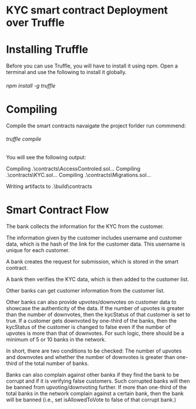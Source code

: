 # KYC smart contract Deployment over Truffle

# Installing Truffle
Before you can use Truffle, you will have to install it using npm. Open a terminal and use the following to install it globally.
<h6>npm install -g truffle</h6>

# Compiling
Compile the smart contracts navaigate the project forlder run commmend:

<h6>truffle compile</h6>
  
You will see the following output:


Compiling .\contracts\AccessControled.sol...
Compiling .\contracts\KYC.sol...
Compiling .\contracts\Migrations.sol...

Writing artifacts to .\build\contracts

# Smart Contract Flow
  The bank collects the information for the KYC from the customer.

  The information given by the customer includes username and customer data, which is the hash of the link for the customer data. This username is unique for each  customer. 

  A bank creates the request for submission, which is stored in the smart contract.

  A bank then verifies the KYC data, which is then added to the customer list.

  Other banks can get customer information from the customer list.

  Other banks can also provide upvotes/downvotes on customer data to showcase the authenticity of the data. If the number of upvotes is greater than the number of downvotes, then the kycStatus of that customer is set to true. If a customer gets downvoted by one-third of the banks, then the kycStatus of the customer is changed to false even if the number of upvotes is more than that of downvotes. For such logic, there should be a minimum of 5 or 10 banks in the network. 

  In short, there are two conditions to be checked: The number of upvotes and downvotes and whether the number of downvotes is greater than one-third of the total number of banks. 

  Banks can also complain against other banks if they find the bank to be corrupt and if it is verifying false customers. Such corrupted banks will then be banned from upvoting/downvoting further. If more than one-third of the total banks in the network complain against a certain bank, then the bank will be banned (i.e., set isAllowedToVote to false of that corrupt bank.)
